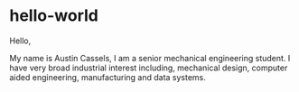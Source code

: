# hello-world

Hello,

My name is Austin Cassels, I am a senior mechanical engineering student. I have very broad industrial interest including, mechanical design, computer aided engineering, manufacturing and data systems.
